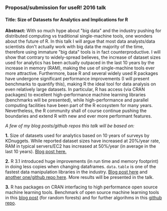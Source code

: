 ### Proposal/submission for useR! 2016 talk

#### Title: Size of Datasets for Analytics and Implications for R

**Abstract:** With so much hype about "big data" and the industry pushing for distributed computing 
vs traditional single-machine tools, one wonders about the future of R. In this talk I will argue that
most data analysts/data scientists don't actually work with big data the majority of the time, therefore using 
immature "big data" tools is in fact counterproductive. I will show that contrary to widely-spread
believes, the increase of dataset sizes used for analytics has been actually outpaced in the last 10 years
by the increase in memory (RAM), making the use of single-machine tools ever more attractive.
Furthermore, base R and several widely used R packages have undergone significant performance improvements 
(I will present benchmarks to quantify this), making R the ideal tool for data analysis on even relatively 
large datasets. In particular, R has access (via CRAN packages) to excellent high-performance machine 
learning libraries (benchmarks will be presented), while high-performance and parallel computing facilities 
have been part of the R ecosystem for many years. Nevertheless, the R community shall of course continue 
pushing the boundaries and extend R with new and ever more performant features.

*A few of my blog posts/github repos this talk will be based on:*

**1.** Size of datasets used for analytics based on 10 years of surveys by KDnuggets. While reported dataset 
sizes have increased at 20%/year rate, RAM in typical servers/EC2 has increased at 50%/year (in average in
the last 10 years).
[Blog post here.](http://datascience.la/big-ram-is-eating-big-data-size-of-datasets-used-for-analytics/)

**2.** R 3.1 introduced huge improvements (in run time and memory footprint) 
in doing less copies when changing dataframes. `data.table` is one of the fastest data manipulation
libraries in the industry. [Blog post here](http://datascience.la/dplyr-and-a-very-basic-benchmark/)
and [another one/github repo here](https://github.com/szilard/benchm-databases). 
More results will be presented in the talk.

**3.** R has packages on CRAN interfacing to high performance open source machine learning tools. 
Benchmark of open source machine learning tools in this 
[blog post](http://datascience.la/benchmarking-random-forest-implementations/) (for random forests)
and for further algorihms in this [github repo](https://github.com/szilard/benchm-ml).

